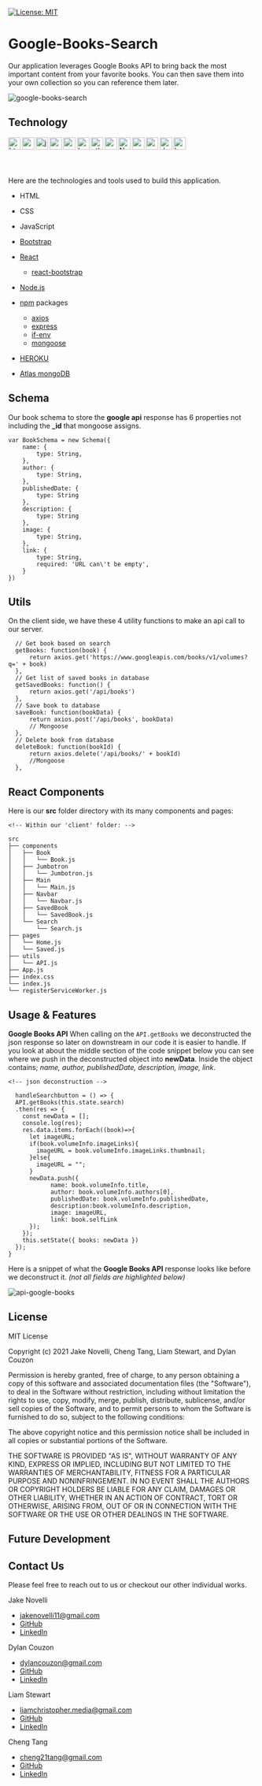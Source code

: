 [![License: MIT](https://img.shields.io/badge/License-MIT-yellow.svg)](https://opensource.org/licenses/MIT)<br>

# Google-Books-Search

Our application leverages Google Books API to bring back the most important content from your favorite books. You can then save them into your own collection so you can reference them later.

![google-books-search](./client/assets/images/google-search.gif)

## Technology

<img align="left" alt="html" width="25x" src="./client/assets/images/html5.png"/> &nbsp;
<img align="left" alt="css" width="25x" src="./client/assets/images/css.png"/> &nbsp;
<img align="left" alt="javascript" width="25x" src="./client/assets/images/javascript.png"/> &nbsp;
<img align="left" alt="react" width="25x" src="./client/assets/images/logo192.png"/> &nbsp;
<img align="left" alt="react bootstrap" width="25x" src="./client/assets/images/react-bootstrap.svg"/> &nbsp;
<img align="left" alt="bootstrap" width="25x" src="./client/assets/images/bootstrap.png"/> &nbsp;
<img align="left" alt="atlas-mongoDB" width="25px" src="./client/assets/images/atlas-mongoDB-1.png"/> &nbsp;
<img align="left" alt="mongoose" width="25px" src="./client/assets/images/mongoose.png"/> &nbsp;
<img align="left" alt="Node.js" width="25px" src="./client/assets/images/node-js.png"/> &nbsp;
<img align="left" alt="npm" width="25px" src="./client/assets/images/npm.png"/> &nbsp;
<img align="left" alt="express" width="25px" src="./client/assets/images/express.png"/> &nbsp;
<img align="left" alt="dotenv" width="25px" src="./client/assets/images/dotenv.png"/> &nbsp;
<img align="left" alt="heroku" width="25x" src="https://cdn.iconscout.com/icon/free/png-512/heroku-5-569467.png"/> &nbsp;

<br><br>

Here are the technologies and tools used to build this application.

- HTML
- CSS
- JavaScript
- [Bootstrap](https://getbootstrap.com/)
- [React](https://reactjs.org/)
    - [react-bootstrap](https://react-bootstrap.github.io/)
- [Node.js](https://nodejs.org/en/)
- [npm](https://www.npmjs.com/) packages
    - [axios](https://www.npmjs.com/package/axios)
    - [express](https://www.npmjs.com/package/express)
    - [if-env](https://www.npmjs.com/package/if-env)
    - [mongoose](https://www.npmjs.com/package/mongoose)

- [HEROKU](https://www.heroku.com/)
- [Atlas mongoDB](https://www.mongodb.com/)


## Schema

Our book schema to store the **google api** response has 6 properties not including the **_id** that mongoose assigns.

```BookSchema
var BookSchema = new Schema({
    name: {
        type: String,
    },
    author: {
        type: String,
    },
    publishedDate: {
        type: String
    },
    description: {
        type: String
    },
    image: {
        type: String,
    },
    link: {
        type: String,
        required: 'URL can\'t be empty',
    }
})
```


## Utils

On the client side, we have these 4 utility functions to make an api call to our server.

``` Utils
  // Get book based on search
  getBooks: function(book) {
      return axios.get('https://www.googleapis.com/books/v1/volumes?q=' + book)
  },
  // Get list of saved books in database
  getSavedBooks: function() {
      return axios.get('/api/books')
  },
  // Save book to database
  saveBook: function(bookData) {
      return axios.post('/api/books', bookData)
      // Mongoose
  },
  // Delete book from database
  deleteBook: function(bookId) {
      return axios.delete('/api/books/' + bookId)
      //Mongoose 
  },
```


## React Components

Here is our **src** folder directory with its many components and pages:
``` src folder
<!-- Within our 'client' folder: -->

src
├── components
│   ├── Book
│   │   └── Book.js
│   ├── Jumbotron
│   │   └── Jumbotron.js
│   ├── Main
│   │   └── Main.js
│   ├── Navbar
│   │   └── Navbar.js
│   ├── SavedBook
│   │   └── SavedBook.js
│   └── Search
│       └── Search.js
├── pages
│   └── Home.js
│   └── Saved.js
├── utils
│   └── API.js
├── App.js
├── index.css
└── index.js
└── registerServiceWorker.js
```

## Usage & Features

**Google Books API**
When calling on the `API.getBooks` we deconstructed the json response so later on downstream in our code it is easier to handle. If you look at about the middle section of the code snippet below you can see where we push in the deconstructed object into **newData**. Inside the object contains; *name, author, publishedDate, description, image, link*.

```API.getBooks deconstuction
<!-- json deconstruction -->

  handleSearchbutton = () => {
  API.getBooks(this.state.search)
  .then(res => {
    const newData = [];
    console.log(res);
    res.data.items.forEach((book)=>{
      let imageURL;
      if(book.volumeInfo.imageLinks){
        imageURL = book.volumeInfo.imageLinks.thumbnail;
      }else{
        imageURL = "";
      }
      newData.push({
            name: book.volumeInfo.title,
            author: book.volumeInfo.authors[0],
            publishedDate: book.volumeInfo.publishedDate,
            description:book.volumeInfo.description,
            image: imageURL,
            link: book.selfLink
      });
    });
    this.setState({ books: newData })
  });
}
```

Here is a snippet of what the **Google Books API** response looks like before we deconstruct it. *(not all fields are highlighted below)*

![api-google-books](./client/assets/images/api-google-books-response.PNG)

## License

MIT License

Copyright (c) 2021 Jake Novelli, Cheng Tang, Liam Stewart, and Dylan Couzon

Permission is hereby granted, free of charge, to any person obtaining a copy
of this software and associated documentation files (the "Software"), to deal
in the Software without restriction, including without limitation the rights
to use, copy, modify, merge, publish, distribute, sublicense, and/or sell
copies of the Software, and to permit persons to whom the Software is
furnished to do so, subject to the following conditions:

The above copyright notice and this permission notice shall be included in all
copies or substantial portions of the Software.

THE SOFTWARE IS PROVIDED "AS IS", WITHOUT WARRANTY OF ANY KIND, EXPRESS OR
IMPLIED, INCLUDING BUT NOT LIMITED TO THE WARRANTIES OF MERCHANTABILITY,
FITNESS FOR A PARTICULAR PURPOSE AND NONINFRINGEMENT. IN NO EVENT SHALL THE
AUTHORS OR COPYRIGHT HOLDERS BE LIABLE FOR ANY CLAIM, DAMAGES OR OTHER
LIABILITY, WHETHER IN AN ACTION OF CONTRACT, TORT OR OTHERWISE, ARISING FROM,
OUT OF OR IN CONNECTION WITH THE SOFTWARE OR THE USE OR OTHER DEALINGS IN THE
SOFTWARE.


## Future Development


## Contact Us

Please feel free to reach out to us or checkout our other individual works.

Jake Novelli
- [jakenovelli11@gmail.com](mailtp:jakenovelli11@gmail.com)
- [GitHub](https://github.com/dnovelli1)
- [LinkedIn](https://www.linkedin.com/in/david-jacob-novelli/)

Dylan Couzon
- [dylancouzon@gmail.com](mailto:dylancouzon@gmail.com)
- [GitHub](https://github.com/Dylancouzon)
- [LinkedIn](https://www.linkedin.com/in/dcouzon/)

Liam Stewart
- [liamchristopher.media@gmail.com](mailto:liamchristopher.media@gmail.com)
- [GitHub](https://github.com/LiamStewart8)
- [LinkedIn](https://www.linkedin.com/in/liamsctewart/)

Cheng Tang
- [cheng21tang@gmail.com](mailto:cheng21tang@gmail.com)
- [GitHub](https://github.com/cheng21tang)
- [LinkedIn](https://www.linkedin.com/in/cheng21tang/)
